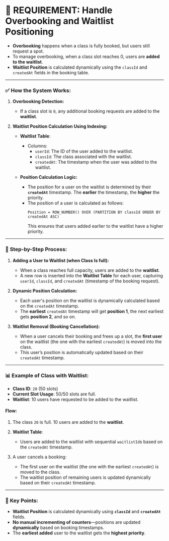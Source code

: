 # 🛑 **REQUIREMENT: Handle Overbooking and Waitlist Positioning**

- **Overbooking** happens when a class is fully booked, but users still request a spot.
- To manage overbooking, when a class slot reaches 0, users are **added to the waitlist**.
- **Waitlist Position** is calculated dynamically using the `classId` and `createdAt` fields in the booking table.

---

### ✅ **How the System Works:**

1. **Overbooking Detection:**
   - If a class slot is `0`, any additional booking requests are added to the **waitlist**.
   
2. **Waitlist Position Calculation Using Indexing:**
   - **Waitlist Table**: 
     - Columns:
       - `userId`: The ID of the user added to the waitlist.
       - `classId`: The class associated with the waitlist.
       - `createdAt`: The timestamp when the user was added to the waitlist.
   
   - **Position Calculation Logic:**
     - The position for a user on the waitlist is determined by their **`createdAt`** timestamp. The **earlier** the timestamp, the **higher** the priority.
     - The position of a user is calculated as follows:
       ```plaintext
       Position = ROW_NUMBER() OVER (PARTITION BY classId ORDER BY createdAt ASC)
       ```
       This ensures that users added earlier to the waitlist have a higher priority.

---

### 🧩 **Step-by-Step Process:**

1. **Adding a User to Waitlist (when Class Is full):**
   - When a class reaches full capacity, users are added to the **waitlist**.
   - A new row is inserted into the **Waitlist Table** for each user, capturing `userId`, `classId`, and `createdAt` (timestamp of the booking request).

2. **Dynamic Position Calculation:**
   - Each user's position on the waitlist is dynamically calculated based on the `createdAt` timestamp.
   - The **earliest** `createdAt` timestamp will get **position 1**, the next earliest gets **position 2**, and so on.

3. **Waitlist Removal (Booking Cancellation):**
   - When a user cancels their booking and frees up a slot, the **first user** on the waitlist (the one with the earliest `createdAt`) is moved into the class.
   - This user’s position is automatically updated based on their `createdAt` timestamp.

---

### 📊 **Example of Class with Waitlist:**

- **Class ID**: `20` (50 slots)
- **Current Slot Usage**: 50/50 slots are full.
- **Waitlist**: 10 users have requested to be added to the waitlist.

#### Flow:
1. The class `20` is full. 10 users are added to the **waitlist**.
2. **Waitlist Table**:
   - Users are added to the waitlist with sequential `waitlistId`s based on the `createdAt` timestamp.
   
3. A user cancels a booking:
   - The first user on the waitlist (the one with the earliest `createdAt`) is moved to the class.
   - The waitlist position of remaining users is updated dynamically based on their `createdAt` timestamp.

---

### 🔧 **Key Points:**
- **Waitlist Position** is calculated dynamically using **`classId`** and **`createdAt`** fields.
- **No manual incrementing of counters**—positions are updated **dynamically** based on booking timestamps.
- The **earliest added** user to the waitlist gets the **highest priority**.

